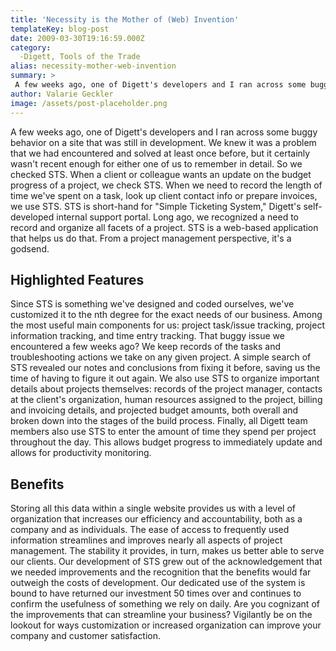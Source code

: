 ```yaml
---
title: 'Necessity is the Mother of (Web) Invention'
templateKey: blog-post
date: 2009-03-30T19:16:59.000Z
category: 
  -Digett, Tools of the Trade
alias: necessity-mother-web-invention
summary: > 
 A few weeks ago, one of Digett's developers and I ran across some buggy behavior on a site that was still in development. We knew it was a problem that we had encountered and solved at least once before, but it certainly wasn't recent enough for either one of us to remember in detail. So we checked STS.
author: Valarie Geckler
image: /assets/post-placeholder.png
---
```


A few weeks ago, one of Digett's developers and I ran across some buggy behavior on a site that was still in development. We knew it was a problem that we had encountered and solved at least once before, but it certainly wasn't recent enough for either one of us to remember in detail. So we checked STS. When a client or colleague wants an update on the budget progress of a project, we check STS. When we need to record the length of time we've spent on a task, look up client contact info or prepare invoices, we use STS. STS is short-hand for "Simple Ticketing System," Digett's self-developed internal support portal. Long ago, we recognized a need to record and organize all facets of a project. STS is a web-based application that helps us do that. From a project management perspective, it's a godsend.

Highlighted Features
--------------------

Since STS is something we've designed and coded ourselves, we've customized it to the nth degree for the exact needs of our business. Among the most useful main components for us: project task/issue tracking, project information tracking, and time entry tracking. That buggy issue we encountered a few weeks ago? We keep records of the tasks and troubleshooting actions we take on any given project. A simple search of STS revealed our notes and conclusions from fixing it before, saving us the time of having to figure it out again. We also use STS to organize important details about projects themselves: records of the project manager, contacts at the client's organization, human resources assigned to the project, billing and invoicing details, and projected budget amounts, both overall and broken down into the stages of the build process. Finally, all Digett team members also use STS to enter the amount of time they spend per project throughout the day. This allows budget progress to immediately update and allows for productivity monitoring.

Benefits
--------

Storing all this data within a single website provides us with a level of organization that increases our efficiency and accountability, both as a company and as individuals. The ease of access to frequently used information streamlines and improves nearly all aspects of project management. The stability it provides, in turn, makes us better able to serve our clients. Our development of STS grew out of the acknowledgement that we needed improvements and the recognition that the benefits would far outweigh the costs of development. Our dedicated use of the system is bound to have returned our investment 50 times over and continues to confirm the usefulness of something we rely on daily. Are you cognizant of the improvements that can streamline your business? Vigilantly be on the lookout for ways customization or increased organization can improve your company and customer satisfaction.